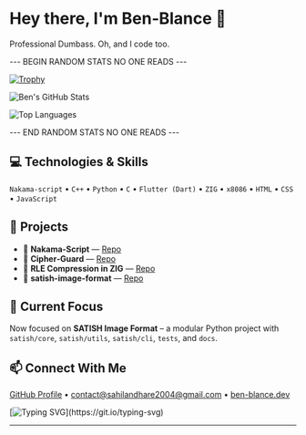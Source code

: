<h1 align="left">Hey there, I'm <strong>Ben‑Blance</strong> 🚀</h1>
<p align="left">Professional Dumbass. Oh, and I code too.</p>


\--- BEGIN RANDOM STATS NO ONE READS ---

[![Trophy](https://github-profile-trophy.vercel.app/?username=ben-blance)](https://github.com/ben-blance/github-profile-trophy)

![Ben's GitHub Stats](https://github-readme-stats.vercel.app/api?username=ben-blance\&show_icons=true\&theme=tokyonight\&hide=\["issues"])

![Top Languages](https://github-readme-stats.vercel.app/api/top-langs?username=ben-blance\&show_icons=true\&theme=tokyonight\&layout=compact)

\--- END RANDOM STATS NO ONE READS ---

<h2 align="left">💻 Technologies &amp; Skills</h2>
<p align="left">
  <code>Nakama‑script</code> • <code>C++</code> • <code>Python</code> • <code>C</code> • <code>Flutter (Dart)</code> • <code>ZIG</code> • <code>x8086</code> • <code>HTML</code> • <code>CSS</code> • <code>JavaScript</code>
</p>

<h2 align="left">🔧 Projects</h2>
<ul align="left">
  <li>🔹 <strong>Nakama‑Script</strong> — <a href="https://github.com/ben-blance/nakama-script">Repo</a></li>
  <li>🔹 <strong>Cipher‑Guard</strong> — <a href="https://github.com/ben-blance/cipher_guard">Repo</a></li>
  <li>🔹 <strong>RLE Compression in ZIG</strong> — <a href="https://github.com/ben-blance/basic-rle-in-zig">Repo</a></li>
  <li>🔹 <strong>satish-image-format</strong> — <a href="https://github.com/ben-blance/satish-image-format">Repo</a></li>
</ul>

<h2 align="left">🚀 Current Focus</h2>
<p align="left">Now focused on <strong>SATISH Image Format</strong> – a modular Python project with <code>satish/core</code>, <code>satish/utils</code>, <code>satish/cli</code>, <code>tests</code>, and <code>docs</code>.</p>

<h2 align="left">📫 Connect With Me</h2>
<p align="left">
  <a href="https://github.com/ben-blance" target="_blank">GitHub Profile</a> •
  <a href="mailto:sahilandhare2004@gmail.com">contact@sahilandhare2004@gmail.com</a> •
  <a href="https://ben-blance.github.io/portfolio-/Portfolio/portfolio.html">ben-blance.dev</a>
</p>

[![Typing SVG](https://readme-typing-svg.herokuapp.com?size=30\&lines=Touch+some+grass+.+.+.)](https://git.io/typing-svg)

---

